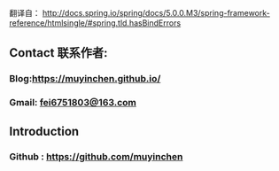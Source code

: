 
翻译自：
http://docs.spring.io/spring/docs/5.0.0.M3/spring-framework-reference/htmlsingle/#spring.tld.hasBindErrors





## Contact 联系作者:
### Blog:https://muyinchen.github.io/
### Gmail: fei6751803@163.com
## Introduction

### Github : https://github.com/muyinchen


